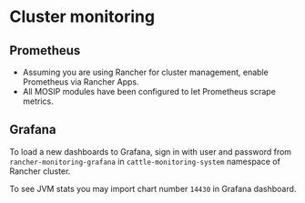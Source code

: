 # Cluster monitoring

## Prometheus
* Assuming you are using Rancher for cluster management, enable Prometheus via Rancher Apps.
* All MOSIP modules have been configured to let Prometheus scrape metrics.

## Grafana
To load a new dashboards to Grafana, sign in with user and password from `rancher-monitoring-grafana` in `cattle-monitoring-system` namespace of Rancher cluster.

To see JVM stats you may import chart number `14430` in Grafana dashboard.
